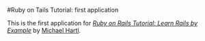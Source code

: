 #Ruby on Tails Tutorial: first application

This is the first application for [*Ruby on Rails Tutorial: Learn Rails by Example*](http://railstutorial.org/)
by [Michael Hartl](http://michaelhartl.com/).